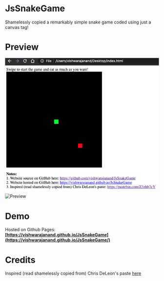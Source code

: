 # JsSnakeGame
Shamelessly copied a remarkably simple snake game coded using just a canvas tag!

# Preview

![Preview](https://github.com/vishwarajanand/JsSnakeGame/blob/master/demos/game_start.png?raw=true "Game Start")
![Preview](https://github.com/vishwarajanand/JsSnakeGame/blob/master/demos/game_play_.png?raw=true "Game Play")

# Demo
Hosted on Github Pages:
**[https://vishwarajanand.github.io/JsSnakeGame](https://vishwarajanand.github.io/JsSnakeGame/)**

# Credits
Inspired (read shamelessly copied from) Chris DeLeon's paste [here](https://pastebin.com/Z3zhb7cY)
